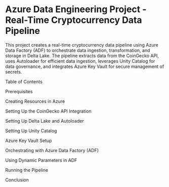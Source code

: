 # Azure Data Engineering Project - Real-Time Cryptocurrency Data Pipeline

This project creates a real-time cryptocurrency data pipeline using Azure Data Factory (ADF) to orchestrate data ingestion, transformation, and storage in Delta Lake. The pipeline extracts data from the CoinGecko API, uses Autoloader for efficient data ingestion, leverages Unity Catalog for data governance, and integrates Azure Key Vault for secure management of secrets.

Table of Contents

Prerequisites

Creating Resources in Azure

Setting Up the CoinGecko API Integration

Setting Up Delta Lake and Autoloader

Setting Up Unity Catalog

Azure Key Vault Setup

Orchestrating with Azure Data Factory (ADF)

Using Dynamic Parameters in ADF

Running the Pipeline

Conclusion







